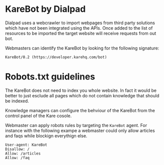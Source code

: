 # KareBot by Dialpad

Dialpad uses a webcrawler to import webpages from third party solutions which have not been integrated using the APIs. 
Once added to the list of resources to be imported the target website will receive requests from out bot.


Webmasters can identify the KareBot by looking for the following signature: 

```KareBot/0.2 (https://developer.karehq.com/bot)```


# Robots.txt guidelines

The KareBot does not need to index you whole website. In fact it would be better to just esclude all pages which do not
contain knowledge that should be indexed.


Knowledge managers can configure the behviour of the KareBot from the control panel of the Kare cosole. 


Webmaster can apply robots rules by targeting the `KareBot` agent. For instance with the following exampe a webmaster could only allow articles and faqs while blockign everythign else. 

```
User-agent: KareBot
Disallow: /
Allow: /articles
Allow: /faq
```
